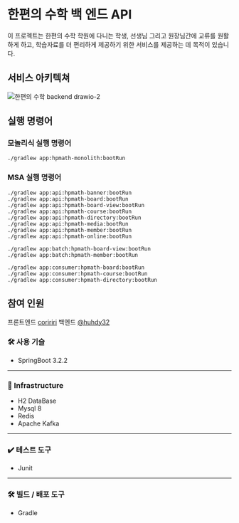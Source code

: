 # 한편의 수학 백 엔드 API
이 프로젝트는 한편의 수학 학원에 다니는 학생, 선생님 그리고 원장님간에 교류를 원활하게 하고, 학습자료를 더 편리하게 제공하기 위한 서비스를 제공하는 데 목적이 있습니다.

## 서비스 아키텍쳐 
![한편의 수학 backend drawio-2](https://github.com/user-attachments/assets/d9eae68a-bcfa-4190-b07d-2a18542a946b)


## 실행 명령어

### 모놀리식 실행 명령어 
```
./gradlew app:hpmath-monolith:bootRun

```
### MSA 실행 명령어 
```
./gradlew app:api:hpmath-banner:bootRun
./gradlew app:api:hpmath-board:bootRun
./gradlew app:api:hpmath-board-view:bootRun
./gradlew app:api:hpmath-course:bootRun
./gradlew app:api:hpmath-directory:bootRun
./gradlew app:api:hpmath-media:bootRun
./gradlew app:api:hpmath-member:bootRun
./gradlew app:api:hpmath-online:bootRun

./gradlew app:batch:hpmath-board-view:bootRun
./gradlew app:batch:hpmath-member:bootRun

./gradlew app:consumer:hpmath-board:bootRun
./gradlew app:consumer:hpmath-course:bootRun
./gradlew app:consumer:hpmath-directory:bootRun
```


## 참여 인원
프론트엔드 [coririri](https://github.com/coririri)
백엔드 [@huhdy32](https://github.com/huhdy32)

### 🛠 사용 기슬
- SpringBoot 3.2.2
----- 
### 🫙 Infrastructure
- H2 DataBase
- Mysql 8
- Redis
- Apache Kafka
-----
### ✔️ 테스트 도구
- Junit
-----
### 🛠️ 빌드 / 배포 도구
- Gradle
